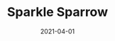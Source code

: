 ---
description: ""
tags: 
  - "Lark Fontaine"
  - "Sparkle"
  - "Textiles"
image_primary: "img/Sparkle_Sparrow_867faf7e-c0fd-485c-b184-43a916ccf165_large.jpg"
href: "https://www.larkfontaine.com/collections/textiles/products/sparkle-sparrow"
designer: "Lark Fontaine"
title: "Sparkle Sparrow"
category: "Textiles"
subtitle: ""
manufacturer: "Lark Fontaine"
slug: "/manufacturers/lark-fontaine/textiles/lark-fontaine-sparkle-sparrow"
date: "2021-04-01"
---